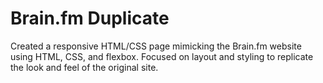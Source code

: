 # Brain.fm Duplicate

Created a responsive HTML/CSS page mimicking the Brain.fm website using HTML, CSS, and flexbox. Focused on layout and styling to replicate the look and feel of the original site.
